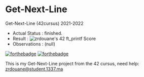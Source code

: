 # Get-Next-Line

Get-Next-Line (42cursus) 2021-2022

- Actual Status : finished.
- Result        :  ![zrdouane's 42 ft_printf Score](https://badge42.vercel.app/api/v2/cl1jrultt001109l51mtgnmck/project/2430538)
- Observations : (null)

[![forthebadge](https://forthebadge.com/images/badges/made-with-c.svg)](https://forthebadge.com)
[![forthebadge](https://forthebadge.com/images/badges/built-with-love.svg)](https://forthebadge.com)

This is my Get-Next-Line project from the 42 cursus,
need help:
 zrdouane@student.1337.ma
